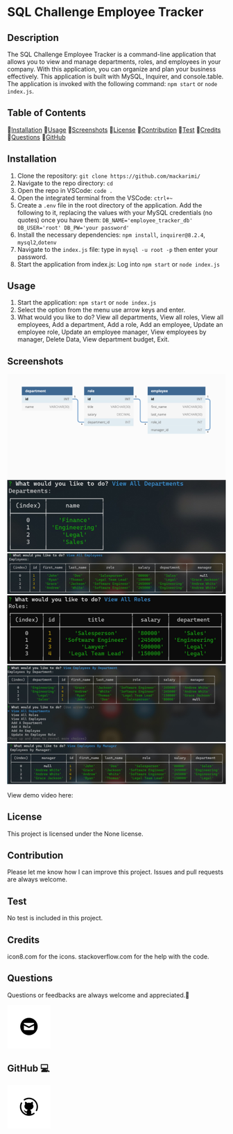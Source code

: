# SQL Challenge Employee Tracker

## Description

The SQL Challenge Employee Tracker is a command-line application that allows you to view and manage departments, roles, and employees in your company. With this application, you can organize and plan your business effectively. This application is built with MySQL, Inquirer, and console.table. The application is invoked with the following command: `npm start` or `node index.js`.

## Table of Contents

💠[Installation](#installation)
💠[Usage](#usage)
💠[Screenshots](#screenshots)
💠[License](#license)
💠[Contribution](#contribution)
💠[Test](#test)
💠[Credits](#credits)
💠[Questions](#questions)
💠[GitHub](#github)

## Installation

1. Clone the repository: `git clone https://github.com/mackarimi/`
2. Navigate to the repo directory: `cd`
3. Open the repo in VSCode: `code .`
4. Open the integrated terminal from the VSCode: `ctrl+~`
5. Create a `.env` file in the root directory of the application. Add the following to it, replacing the values with your MySQL credentials (no quotes) once you have them:
   `DB_NAME='employee_tracker_db' DB_USER='root' DB_PW='your password'`
6. Install the necessary dependencies: `npm install`, `inquirer@8.2.4`, `mysql2`,`dotenv`
7. Navigate to the `index.js` file: type in `mysql -u root -p` then enter your password.
8. Start the application from index.js: Log into `npm start` or `node index.js`

## Usage

1. Start the application: `npm start` or `node index.js`
2. Select the option from the menu use arrow keys and enter.
3. What would you like to do? View all departments, View all roles, View all employees, Add a department, Add a role, Add an employee, Update an employee role, Update an employee manager, View employees by manager, Delete Data, View department budget, Exit.

## Screenshots

![hw-demo](./assets/12-sql-homework-demo-01.png)
![VAD-demo](./assets/data_VAD_demo.jpg)
![VAE-demo](./assets/data_VAE_demo.jpg)
![VAR-demo](./assets/data_VAR_demo.jpg)
![VEBD-demo](./assets/data_VEBD_demo.jpg)
![VEBM-demo](./assets/data_VEBM_demo.jpg)

View demo video here:

## License

This project is licensed under the None license.

## Contribution

Please let me know how I can improve this project. Issues and pull requests are always welcome.

## Test

No test is included in this project.

## Credits

icon8.com for the icons.
stackoverflow.com for the help with the code.

## Questions

Questions or feedbacks are always welcome and appreciated.💬

[![Email](./assets/image.png)](mailto:karimiabdolkarim0@gmail.com)

## GitHub 💻

[![Github](./assets/image-1.png)](https://github.com/mackarimi/)
